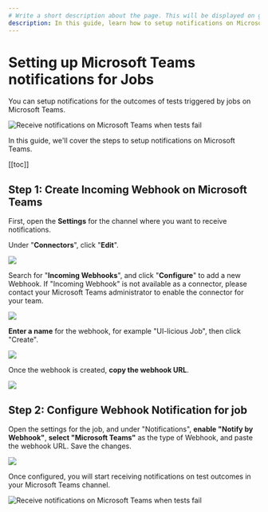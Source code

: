 ```yaml
---
# Write a short description about the page. This will be displayed on google search results.
description: In this guide, learn how to setup notifications on Microsoft Team for scheduled jobs
---
```


# Setting up Microsoft Teams notifications for Jobs

You can setup notifications for the outcomes of tests triggered by jobs on Microsoft Teams.

![Receive notifications on Microsoft Teams when tests fail](/static/img/jobs/teams-notifications/jobs__teams__example-notification.png)

In this guide, we'll cover the steps to setup notifications on Microsoft Teams.

[[toc]]

## Step 1: Create Incoming Webhook on Microsoft Teams

First, open the **Settings** for the channel where you want to receive notifications.

Under "**Connectors**", click "**Edit**".

![](/static/img/jobs/teams-notifications/jobs__teams__step1.png)

Search for "**Incoming Webhooks**", and click "**Configure**" to add a new Webhook. If "Incoming Webhook" is not available as a connector, please contact your Microsoft Teams administrator to enable the connector for your team.

![](/static/img/jobs/teams-notifications/jobs__teams__step2.png)

**Enter a name** for the webhook, for example "UI-licious Job", then click "Create".

![](/static/img/jobs/teams-notifications/jobs__teams__step3.png)

Once the webhook is created, **copy the webhook URL**.

![](/static/img/jobs/teams-notifications/jobs__teams__step4.png)


## Step 2: Configure Webhook Notification for job

Open the settings for the job, and under "Notifications", **enable "Notify by Webhook"**, **select "Microsoft Teams"** as the type of Webhook, and paste the webhook URL. Save the changes.

![](/static/img/jobs/teams-notifications/jobs__teams__step5.png)

Once configured, you will start receiving notifications on test outcomes in your Microsoft Teams channel.

![Receive notifications on Microsoft Teams when tests fail](/static/img/jobs/teams-notifications/jobs__teams__example-notification.png)